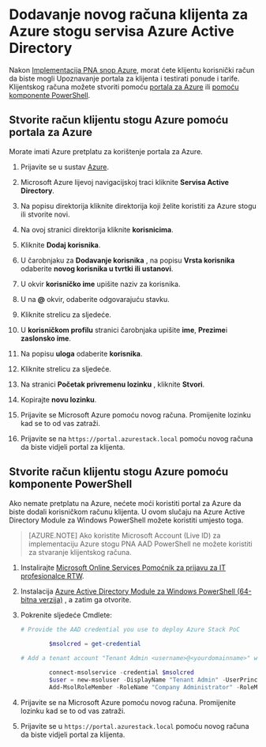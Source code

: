<properties
    pageTitle="Dodavanje novog računa klijenta za Azure stogu servisa Azure Active Directory | Microsoft Azure"
    description="Nakon što implementirate Microsoft Azure stogu PNA, morat ćete stvoriti barem jednog klijenta korisnički račun tako da možete istražiti portal za klijenta."
    services="azure-stack"
    documentationCenter=""
    authors="ErikjeMS"
    manager="byronr"
    editor=""/>

<tags
    ms.service="azure-stack"
    ms.workload="na"
    ms.tgt_pltfrm="na"
    ms.devlang="na"
    ms.topic="article"
    ms.date="09/26/2016"
    ms.author="erikje"/>

# <a name="add-a-new-azure-stack-tenant-account-in-azure-active-directory"></a>Dodavanje novog računa klijenta za Azure stogu servisa Azure Active Directory

Nakon [Implementacija PNA snop Azure](azure-stack-run-powershell-script.md), morat ćete klijentu korisnički račun da biste mogli Upoznavanje portala za klijenta i testirati ponude i tarife. Klijentskog računa možete stvoriti pomoću [portala za Azure](#create-an-azure-stack-tenant-account-using-the-azure-portal) ili [pomoću komponente PowerShell](#create-an-azure-stack-tenant-account-using-powershell).

## <a name="create-an-azure-stack-tenant-account-using-the-azure-portal"></a>Stvorite račun klijentu stogu Azure pomoću portala za Azure

Morate imati Azure pretplatu za korištenje portala za Azure.

1. Prijavite se u sustav [Azure](http://manage.windowsazure.com).

2.  Microsoft Azure lijevoj navigacijskoj traci kliknite **Servisa Active Directory**.

3.  Na popisu direktorija kliknite direktorija koji želite koristiti za Azure stogu ili stvorite novi.

4.  Na ovoj stranici direktorija kliknite **korisnicima**.

5.  Kliknite **Dodaj korisnika**.

6.  U čarobnjaku za **Dodavanje korisnika** , na popisu **Vrsta korisnika** odaberite **novog korisnika u tvrtki ili ustanovi**.

7.  U okvir **korisničko ime** upišite naziv za korisnika.

8.  U na **@** okvir, odaberite odgovarajuću stavku.

9.  Kliknite strelicu za sljedeće.

10.  U **korisničkom profilu** stranici čarobnjaka upišite **ime**, **Prezime**i **zaslonsko ime**.

11. Na popisu **uloga** odaberite **korisnika**.

12. Kliknite strelicu za sljedeće.

13. Na stranici **Početak privremenu lozinku** , kliknite **Stvori**.

14. Kopirajte **novu lozinku**.

15. Prijavite se Microsoft Azure pomoću novog računa. Promijenite lozinku kad se to od vas zatraži.

16. Prijavite se na `https://portal.azurestack.local` pomoću novog računa da biste vidjeli portal za klijenta.

## <a name="create-an-azure-stack-tenant-account-using-powershell"></a>Stvorite račun klijentu stogu Azure pomoću komponente PowerShell

Ako nemate pretplatu na Azure, nećete moći koristiti portal za Azure da biste dodali korisničkom računu klijenta. U ovom slučaju na Azure Active Directory Module za Windows PowerShell možete koristiti umjesto toga.

> [AZURE.NOTE] Ako koristite Microsoft Account (Live ID) za implementaciju Azure stogu PNA AAD PowerShell ne možete koristiti za stvaranje klijentskog računa. 

1.  Instalirajte [Microsoft Online Services Pomoćnik za prijavu za IT profesionalce RTW](https://www.microsoft.com/en-us/download/details.aspx?id=41950).

2.  Instalacija [Azure Active Directory Module za Windows PowerShell (64-bitna verzija)](http://go.microsoft.com/fwlink/p/?linkid=236297) , a zatim ga otvorite.

3.  Pokrenite sljedeće Cmdlete:




    ```powershell
    # Provide the AAD credential you use to deploy Azure Stack PoC
   
            $msolcred = get-credential
    
    # Add a tenant account "Tenant Admin <username>@<yourdomainname>" with the initial password "<password>".
    
            connect-msolservice -credential $msolcred
            $user = new-msoluser -DisplayName "Tenant Admin" -UserPrincipalName <username>@<yourdomainname> -Password <password>
            Add-MsolRoleMember -RoleName "Company Administrator" -RoleMemberType User -RoleMemberObjectId $user.ObjectId
    
    ```

4.  Prijavite se na Microsoft Azure pomoću novog računa. Promijenite lozinku kad se to od vas zatraži.

5.  Prijavite se u `https://portal.azurestack.local` pomoću novog računa da biste vidjeli portal za klijenta.



